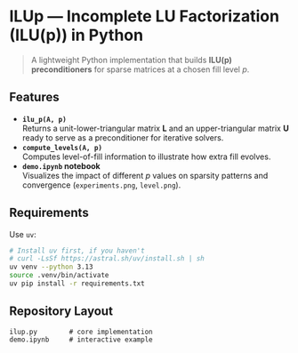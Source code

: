 # ILUp — Incomplete LU Factorization (ILU(p)) in Python

> A lightweight Python implementation that builds **ILU(p) preconditioners** for sparse matrices at a chosen fill level *p*.

## Features
- **`ilu_p(A, p)`**  
  Returns a unit-lower-triangular matrix **L** and an upper-triangular matrix **U** ready to serve as a preconditioner for iterative solvers.
- **`compute_levels(A, p)`**  
  Computes level-of-fill information to illustrate how extra fill evolves.
- **`demo.ipynb` notebook**  
  Visualizes the impact of different *p* values on sparsity patterns and convergence (`experiments.png`, `level.png`).

## Requirements
Use `uv`:

```bash
# Install uv first, if you haven't
# curl -LsSf https://astral.sh/uv/install.sh | sh
uv venv --python 3.13
source .venv/bin/activate
uv pip install -r requirements.txt
```

## Repository Layout

```
ilup.py        # core implementation
demo.ipynb     # interactive example
```